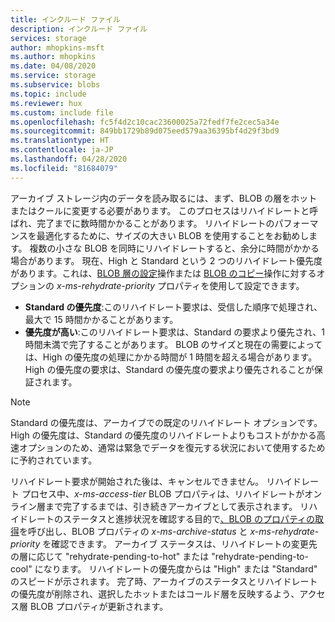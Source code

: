 ```yaml
---
title: インクルード ファイル
description: インクルード ファイル
services: storage
author: mhopkins-msft
ms.author: mhopkins
ms.date: 04/08/2020
ms.service: storage
ms.subservice: blobs
ms.topic: include
ms.reviewer: hux
ms.custom: include file
ms.openlocfilehash: fc5f4d2c10cac23600025a72fedf7fe2cec5a34e
ms.sourcegitcommit: 849bb1729b89d075eed579aa36395bf4d29f3bd9
ms.translationtype: HT
ms.contentlocale: ja-JP
ms.lasthandoff: 04/28/2020
ms.locfileid: "81684079"
---
```

アーカイブ ストレージ内のデータを読み取るには、まず、BLOB の層をホットまたはクールに変更する必要があります。 このプロセスはリハイドレートと呼ばれ、完了までに数時間かかることがあります。 リハイドレートのパフォーマンスを最適化するために、サイズの大きい BLOB を使用することをお勧めします。 複数の小さな BLOB を同時にリハイドレートすると、余分に時間がかかる場合があります。 現在、High と Standard という 2 つのリハイドレート優先度があります。これは、[BLOB 層の設定](https://docs.microsoft.com/rest/api/storageservices/set-blob-tier)操作または [BLOB のコピー](https://docs.microsoft.com/rest/api/storageservices/copy-blob)操作に対するオプションの *x-ms-rehydrate-priority* プロパティを使用して設定できます。

* **Standard の優先度**:このリハイドレート要求は、受信した順序で処理され、最大で 15 時間かかることがあります。
* **優先度が高い**:このリハイドレート要求は、Standard の要求より優先され、1 時間未満で完了することがあります。 BLOB のサイズと現在の需要によっては、High の優先度の処理にかかる時間が 1 時間を超える場合があります。 High の優先度の要求は、Standard の優先度の要求より優先されることが保証されます。

> [!NOTE]
> Standard の優先度は、アーカイブでの既定のリハイドレート オプションです。 High の優先度は、Standard の優先度のリハイドレートよりもコストがかかる高速オプションのため、通常は緊急でデータを復元する状況において使用するために予約されています。

リハイドレート要求が開始された後は、キャンセルできません。 リハイドレート プロセス中、*x-ms-access-tier* BLOB プロパティは、リハイドレートがオンライン層まで完了するまでは、引き続きアーカイブとして表示されます。 リハイドレートのステータスと進捗状況を確認する目的で[、BLOB のプロパティの取得](https://docs.microsoft.com/rest/api/storageservices/get-blob-properties)を呼び出し、BLOB プロパティの *x-ms-archive-status* と *x-ms-rehydrate-priority* を確認できます。 アーカイブ ステータスは、リハイドレートの変更先の層に応じて "rehydrate-pending-to-hot" または "rehydrate-pending-to-cool" になります。 リハイドレートの優先度からは "High" または "Standard" のスピードが示されます。 完了時、アーカイブのステータスとリハイドレートの優先度が削除され、選択したホットまたはコールド層を反映するよう、アクセス層 BLOB プロパティが更新されます。
